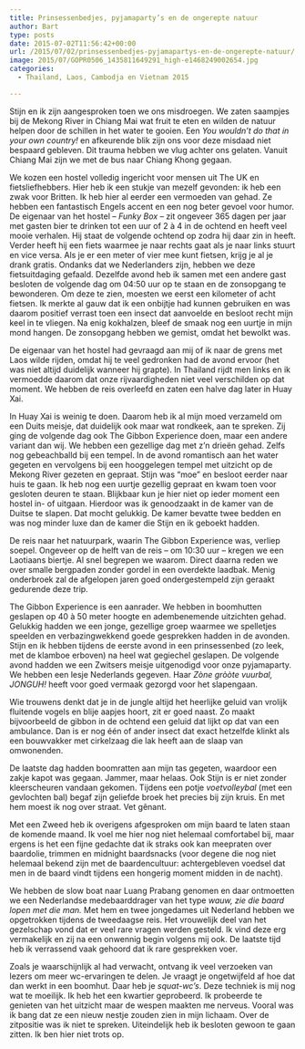 ```yaml
---
title: Prinsessenbedjes, pyjamaparty’s en de ongerepte natuur
author: Bart
type: posts
date: 2015-07-02T11:56:42+00:00
url: /2015/07/02/prinsessenbedjes-pyjamapartys-en-de-ongerepte-natuur/
image: 2015/07/GOPR0506_1435811649291_high-e1468249002654.jpg
categories:
  - Thailand, Laos, Cambodja en Vietnam 2015

---
```

Stijn en ik zijn aangesproken toen we ons misdroegen. We zaten saampjes bij de Mekong River in Chiang Mai wat fruit te eten en wilden de natuur helpen door de schillen in het water te gooien. Een _You wouldn&#8217;t do that in your own country!_ en afkeurende blik zijn ons voor deze misdaad niet bespaard gebleven. Dit trauma hebben we vlug achter ons gelaten. Vanuit Chiang Mai zijn we met de bus naar Chiang Khong gegaan.

We kozen een hostel volledig ingericht voor mensen uit The UK en fietsliefhebbers. Hier heb ik een stukje van mezelf gevonden: ik heb een zwak voor Britten. Ik heb hier al eerder een vermoeden van gehad. Ze hebben een fantastisch Engels accent en een nog beter gevoel voor humor. De eigenaar van het hostel &#8211; _Funky Box_ &#8211; zit ongeveer 365 dagen per jaar met gasten bier te drinken tot een uur of 2 à 4 in de ochtend en heeft veel mooie verhalen. Hij staat de volgende ochtend op zodra hij daar zin in heeft. Verder heeft hij een fiets waarmee je naar rechts gaat als je naar links stuurt en vice versa. Als je er een meter of vier mee kunt fietsen, krijg je al je drank gratis. Ondanks dat we Nederlanders zijn, hebben we deze fietsuitdaging gefaald. Dezelfde avond heb ik samen met een andere gast besloten de volgende dag om 04:50 uur op te staan en de zonsopgang te bewonderen. Om deze te zien, moesten we eerst een kilometer of acht fietsen. Ik merkte al gauw dat ik een onbijtje had kunnen gebruiken en was daarom positief verrast toen een insect dat aanvoelde en besloot recht mijn keel in te vliegen. Na enig kokhalzen, bleef de smaak nog een uurtje in mijn mond hangen. De zonsopgang hebben we gemist, omdat het bewolkt was.

De eigenaar van het hostel had gevraagd aan mij of ik naar de grens met Laos wilde rijden, omdat hij te veel gedronken had de avond ervoor (het was niet altijd duidelijk wanneer hij grapte). In Thailand rijdt men links en ik vermoedde daarom dat onze rijvaardigheden niet veel verschilden op dat moment. We hebben de reis overleefd en zaten een halve dag later in Huay Xai.

In Huay Xai is weinig te doen. Daarom heb ik al mijn moed verzameld om een Duits meisje, dat duidelijk ook maar wat rondkeek, aan te spreken. Zij ging de volgende dag ook The Gibbon Experience doen, maar een andere variant dan wij. We hebben een gezellige dag met z&#8217;n drieën gehad. Zelfs nog gebeachballd bij een tempel. In de avond romantisch aan het water gegeten en vervolgens bij een hooggelegen tempel met uitzicht op de Mekong River gezeten en gepraat. Stijn was &#8220;moe&#8221; en besloot eerder naar huis te gaan. Ik heb nog een uurtje gezellig gepraat en kwam toen voor gesloten deuren te staan. Blijkbaar kun je hier niet op ieder moment een hostel in- of uitgaan. Hierdoor was ik genoodzaakt in de kamer van de Duitse te slapen. Dat mocht gelukkig. De kamer bevatte twee bedden en was nog minder luxe dan de kamer die Stijn en ik geboekt hadden.

De reis naar het natuurpark, waarin The Gibbon Experience was, verliep soepel. Ongeveer op de helft van de reis &#8211; om 10:30 uur &#8211; kregen we een Laotiaans biertje. Al snel begrepen we waarom. Direct daarna reden we over smalle bergpaden zonder gordel in een overdekte laadbak. Menig onderbroek zal de afgelopen jaren goed ondergestempeld zijn geraakt gedurende deze trip.

The Gibbon Experience is een aanrader. We hebben in boomhutten geslapen op 40 à 50 meter hoogte en adembenemende uitzichten gehad. Gelukkig hadden we een jonge, gezellige groep waarmee we spelletjes speelden en verbazingwekkend goede gesprekken hadden in de avonden. Stijn en ik hebben tijdens de eerste avond in een prinsessenbed (zo leek, met de klamboe erboven) na heel wat gegiechel geslapen. De volgende avond hadden we een Zwitsers meisje uitgenodigd voor onze pyjamaparty. We hebben een lesje Nederlands gegeven. Haar _Zòne gròòte vuurbal, JONGUH!_ heeft voor goed vermaak gezorgd voor het slapengaan.

Wie trouwens denkt dat je in de jungle altijd het heerlijke geluid van vrolijk fluitende vogels en blije aapjes hoort, zit er goed naast. Zo maakt bijvoorbeeld de gibbon in de ochtend een geluid dat lijkt op dat van een ambulance. Dan is er nog één of ander insect dat exact hetzelfde klinkt als een bouwvakker met cirkelzaag die lak heeft aan de slaap van omwonenden.

De laatste dag hadden boomratten aan mijn tas gegeten, waardoor een zakje kapot was gegaan. Jammer, maar helaas. Ook Stijn is er niet zonder kleerscheuren vandaan gekomen. Tijdens een potje _voetvolleybal_ (met een gevlochten bal) begaf zijn geliefde broek het precies bij zijn kruis. En met hem moest ik nog over straat. Vet gênant.

Met een Zweed heb ik overigens afgesproken om mijn baard te laten staan de komende maand. Ik voel me hier nog niet helemaal comfortabel bij, maar ergens is het een fijne gedachte dat ik straks ook kan meepraten over baardolie, trimmen en midnight baardsnacks (voor degene die nog niet helemaal bekend zijn met de baardencultuur: achtergebleven voedsel dat men in de baard vindt tijdens een hongerig moment midden in de nacht).

We hebben de slow boat naar Luang Prabang genomen en daar ontmoetten we een Nederlandse medebaarddrager van het type _wauw, zie die baard lopen met die man._ Met hem en twee jongedames uit Nederland hebben we opgetrokken tijdens de tweedaagse reis. Het vrouwelijk deel van het gezelschap vond dat er veel rare vragen werden gesteld. Ik vind deze erg vermakelijk en zij na een onwennig begin volgens mij ook. De laatste tijd heb ik verrassend vaak gehoord dat ik rare gesprekken voer.

Zoals je waarschijnlijk al had verwacht, ontvang ik veel verzoeken van lezers om meer wc-ervaringen te delen. Je vraagt je ongetwijfeld af hoe dat dan werkt in een boomhut. Daar heb je _squat-wc&#8217;s_. Deze techniek is mij nog wat te moeilijk. Ik heb het een kwartier geprobeerd. Ik probeerde te genieten van het uitzicht maar de wespen maakten me nerveus. Vooral was ik bang dat ze een nieuw nestje zouden zien in mijn lichaam. Over de zitpositie was ik niet te spreken. Uiteindelijk heb ik besloten gewoon te gaan zitten. Ik ben hier niet trots op.
